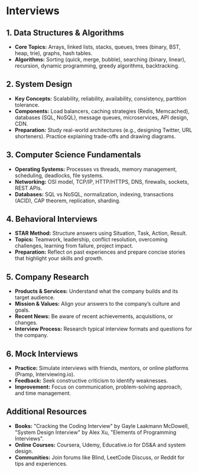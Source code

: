 # Interviews

## 1. Data Structures & Algorithms

- **Core Topics:** Arrays, linked lists, stacks, queues, trees (binary, BST, heap, trie), graphs, hash tables.
- **Algorithms:** Sorting (quick, merge, bubble), searching (binary, linear), recursion, dynamic programming, greedy algorithms, backtracking.

## 2. System Design

- **Key Concepts:** Scalability, reliability, availability, consistency, partition tolerance.
- **Components:** Load balancers, caching strategies (Redis, Memcached), databases (SQL, NoSQL), message queues, microservices, API design, CDN.
- **Preparation:** Study real-world architectures (e.g., designing Twitter, URL shorteners). Practice explaining trade-offs and drawing diagrams.

## 3. Computer Science Fundamentals

- **Operating Systems:** Processes vs threads, memory management, scheduling, deadlocks, file systems.
- **Networking:** OSI model, TCP/IP, HTTP/HTTPS, DNS, firewalls, sockets, REST APIs.
- **Databases:** SQL vs NoSQL, normalization, indexing, transactions (ACID), CAP theorem, replication, sharding.

## 4. Behavioral Interviews

- **STAR Method:** Structure answers using Situation, Task, Action, Result.
- **Topics:** Teamwork, leadership, conflict resolution, overcoming challenges, learning from failure, project impact.
- **Preparation:** Reflect on past experiences and prepare concise stories that highlight your skills and growth.

## 5. Company Research

- **Products & Services:** Understand what the company builds and its target audience.
- **Mission & Values:** Align your answers to the company’s culture and goals.
- **Recent News:** Be aware of recent achievements, acquisitions, or changes.
- **Interview Process:** Research typical interview formats and questions for the company.

## 6. Mock Interviews

- **Practice:** Simulate interviews with friends, mentors, or online platforms (Pramp, Interviewing.io).
- **Feedback:** Seek constructive criticism to identify weaknesses.
- **Improvement:** Focus on communication, problem-solving approach, and time management.

## Additional Resources

- **Books:** "Cracking the Coding Interview" by Gayle Laakmann McDowell, "System Design Interview" by Alex Xu, "Elements of Programming Interviews".
- **Online Courses:** Coursera, Udemy, Educative.io for DS&A and system design.
- **Communities:** Join forums like Blind, LeetCode Discuss, or Reddit for tips and experiences.
